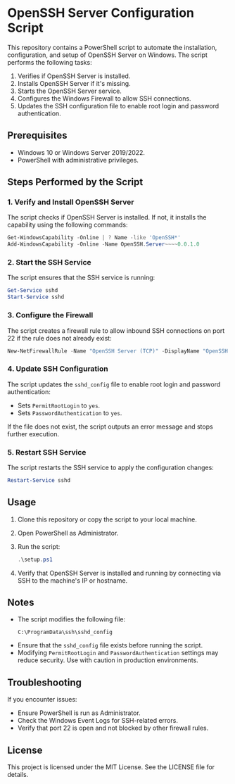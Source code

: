 # OpenSSH Server Configuration Script

This repository contains a PowerShell script to automate the installation, configuration, and setup of OpenSSH Server on Windows. The script performs the following tasks:

1. Verifies if OpenSSH Server is installed.
2. Installs OpenSSH Server if it's missing.
3. Starts the OpenSSH Server service.
4. Configures the Windows Firewall to allow SSH connections.
5. Updates the SSH configuration file to enable root login and password authentication.

## Prerequisites

- Windows 10 or Windows Server 2019/2022.
- PowerShell with administrative privileges.

## Steps Performed by the Script

### 1. Verify and Install OpenSSH Server
The script checks if OpenSSH Server is installed. If not, it installs the capability using the following commands:

```powershell
Get-WindowsCapability -Online | ? Name -like 'OpenSSH*'
Add-WindowsCapability -Online -Name OpenSSH.Server~~~~0.0.1.0
```

### 2. Start the SSH Service
The script ensures that the SSH service is running:

```powershell
Get-Service sshd
Start-Service sshd
```

### 3. Configure the Firewall
The script creates a firewall rule to allow inbound SSH connections on port 22 if the rule does not already exist:

```powershell
New-NetFirewallRule -Name "OpenSSH Server (TCP)" -DisplayName "OpenSSH Server (TCP)" -Enabled True -Direction Inbound -Protocol TCP -Action Allow -LocalPort 22
```

### 4. Update SSH Configuration
The script updates the `sshd_config` file to enable root login and password authentication:

- Sets `PermitRootLogin` to `yes`.
- Sets `PasswordAuthentication` to `yes`.

If the file does not exist, the script outputs an error message and stops further execution.

### 5. Restart SSH Service
The script restarts the SSH service to apply the configuration changes:

```powershell
Restart-Service sshd
```

## Usage

1. Clone this repository or copy the script to your local machine.
2. Open PowerShell as Administrator.
3. Run the script:

   ```powershell
   .\setup.ps1
   ```

4. Verify that OpenSSH Server is installed and running by connecting via SSH to the machine's IP or hostname.

## Notes

- The script modifies the following file:
  ```
  C:\ProgramData\ssh\sshd_config
  ```
- Ensure that the `sshd_config` file exists before running the script.
- Modifying `PermitRootLogin` and `PasswordAuthentication` settings may reduce security. Use with caution in production environments.

## Troubleshooting

If you encounter issues:

- Ensure PowerShell is run as Administrator.
- Check the Windows Event Logs for SSH-related errors.
- Verify that port 22 is open and not blocked by other firewall rules.

## License

This project is licensed under the MIT License. See the LICENSE file for details.
